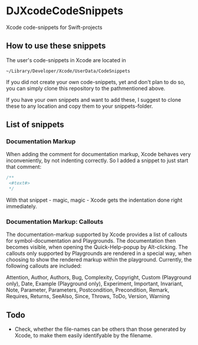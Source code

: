 # DJXcodeCodeSnippets

Xcode code-snippets for Swift-projects

## How to use these snippets

The user's code-snippets in Xcode are located in

```
~/Library/Developer/Xcode/UserData/CodeSnippets
```

If you did not create your own code-snippets, yet and don't plan to do so, you can simply clone this repository to the pathmentioned above.

If you have your own snippets and want to add these, I suggest to clone these to any location and copy them to your snippets-folder.

## List of snippets

### Documentation Markup

When adding the comment for documentation markup, Xcode behaves very inconveniently, by not indenting correctly. So I added a snippet to just start that comment:

```swift
/**
 <#text#>
 */
```

With that snippet - magic, magic - Xcode gets the indentation done right immediately.


### Documentation Markup: Callouts

The documentation-markup supported by Xcode provides a list of callouts for symbol-documentation and Playgrounds. The documentation then becomes visible, when opening the Quick-Help-popup by Alt-clicking. The callouts only supported by Playgrounds are rendered in a special way, when choosing to show the rendered markup within the playground. Currently, the following callouts are included:

Attention, Author, Authors, Bug, Complexity, Copyright, Custom (Playground only), Date, Example (Playground only), Experiment, Important, Invariant, Note, Parameter, Parameters, Postcondition, Precondition, Remark, Requires, Returns, SeeAlso, Since, Throws, ToDo, Version, Warning

## Todo

* Check, whether the file-names can be others than those generated by Xcode, to make them easily identifyable by the filename.